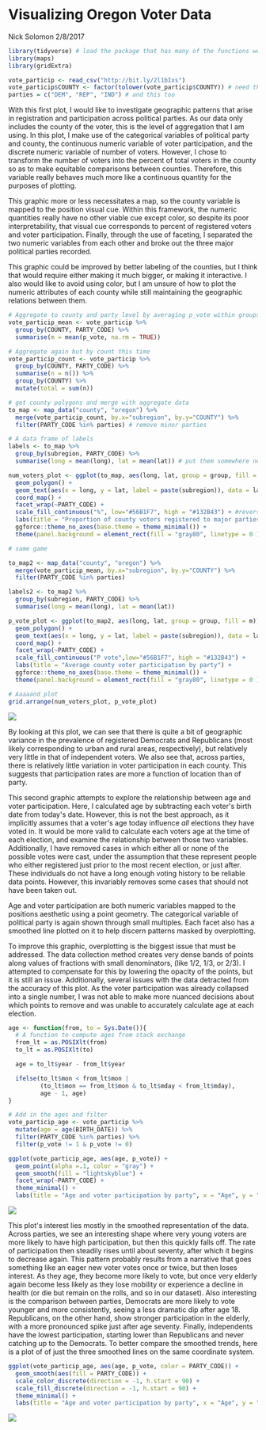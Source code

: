 Visualizing Oregon Voter Data
================
Nick Solomon
2/8/2017

``` r
library(tidyverse) # load the package that has many of the functions we need
library(maps)
library(gridExtra)
```

``` r
vote_particip <- read_csv("http://bit.ly/2l1bIxs")
vote_particip$COUNTY <- factor(tolower(vote_particip$COUNTY)) # need this for later
parties = c("DEM", "REP", "IND") # and this too
```

With this first plot, I would like to investigate geographic patterns that arise in registration and participation across political parties. As our data only includes the county of the voter, this is the level of aggregation that I am using. In this plot, I make use of the categorical variables of political party and county, the continuous numeric variable of voter participation, and the discrete numeric variable of number of voters. However, I chose to transform the number of voters into the percent of total voters in the county so as to make equitable comparisons between counties. Therefore, this variable really behaves much more like a continuous quantity for the purposes of plotting.

This graphic more or less necessitates a map, so the county variable is mapped to the position visual cue. Within this framework, the numeric quantities really have no other viable cue except color, so despite its poor interpretability, that visual cue corresponds to percent of registered voters and voter participation. Finally, through the use of faceting, I separated the two numeric variables from each other and broke out the three major political parties recorded.

This graphic could be improved by better labeling of the counties, but I think that would require either making it much bigger, or making it interactive. I also would like to avoid using color, but I am unsure of how to plot the numeric attributes of each county while still maintaining the geographic relations between them.

``` r
# Aggregate to county and party level by averaging p_vote within groups 
vote_particip_mean <- vote_particip %>% 
  group_by(COUNTY, PARTY_CODE) %>% 
  summarise(m = mean(p_vote, na.rm = TRUE))

# Aggregate again but by count this time
vote_particip_count <- vote_particip %>%
  group_by(COUNTY, PARTY_CODE) %>% 
  summarise(n = n()) %>% 
  group_by(COUNTY) %>% 
  mutate(total = sum(n))
```

``` r
# get county polygons and merge with aggregate data
to_map <- map_data("county", "oregon") %>% 
  merge(vote_particip_count, by.x="subregion", by.y="COUNTY") %>% 
  filter(PARTY_CODE %in% parties) # remove minor parties

# A data frame of labels
labels <- to_map %>% 
  group_by(subregion, PARTY_CODE) %>% 
  summarise(long = mean(long), lat = mean(lat)) # put them somewhere near the center

num_voters_plot <- ggplot(to_map, aes(long, lat, group = group, fill = n/total)) +
  geom_polygon() +
  geom_text(aes(x = long, y = lat, label = paste(subregion)), data = labels, size = 3, inherit.aes = FALSE, check_overlap = TRUE, color = "white") +
  coord_map() +
  facet_wrap(~PARTY_CODE) +
  scale_fill_continuous("%", low="#56B1F7", high = "#132B43") + #reverse color scale
  labs(title = "Proportion of county voters registered to major parties") +
  ggforce::theme_no_axes(base.theme = theme_minimal()) +
  theme(panel.background = element_rect(fill = "gray80", linetype = 0 ))

# same game

to_map2 <- map_data("county", "oregon") %>% 
  merge(vote_particip_mean, by.x="subregion", by.y="COUNTY") %>% 
  filter(PARTY_CODE %in% parties)

labels2 <- to_map2 %>% 
  group_by(subregion, PARTY_CODE) %>% 
  summarise(long = mean(long), lat = mean(lat))

p_vote_plot <- ggplot(to_map2, aes(long, lat, group = group, fill = m)) +
  geom_polygon() +
  geom_text(aes(x = long, y = lat, label = paste(subregion)), data = labels2, inherit.aes = FALSE, size = 3, check_overlap = TRUE, color = "white") +
  coord_map() +
  facet_wrap(~PARTY_CODE) +
  scale_fill_continuous("P vote",low="#56B1F7", high = "#132B43") +
  labs(title = "Average county voter participation by party") + 
  ggforce::theme_no_axes(base.theme = theme_minimal()) +
  theme(panel.background = element_rect(fill = "gray80", linetype = 0 ))

# Aaaaand plot
grid.arrange(num_voters_plot, p_vote_plot)
```

![](hw_0_data_viz_files/figure-markdown_github/maps-1.png)

By looking at this plot, we can see that there is quite a bit of geographic variance in the prevalence of registered Democrats and Republicans (most likely corresponding to urban and rural areas, respectively), but relatively very little in that of independent voters. We also see that, across parties, there is relatively little variation in voter participation in each county. This suggests that participation rates are more a function of location than of party.

This second graphic attempts to explore the relationship between age and voter participation. Here, I calculated age by subtracting each voter's birth date from today's date. However, this is not the best approach, as it implicitly assumes that a voter's age today influence *all* elections they have voted in. It would be more valid to calculate each voters age at the time of each election, and examine the relationship between those two variables. Additionally, I have removed cases in which either all or none of the possible votes were cast, under the assumption that these represent people who either registered just prior to the most recent election, or just after. These individuals do not have a long enough voting history to be reliable data points. However, this invariably removes some cases that should not have been taken out.

Age and voter participation are both numeric variables mapped to the positions aesthetic using a point geometry. The categorical variable of political party is again shown through small multiples. Each facet also has a smoothed line plotted on it to help discern patterns masked by overplotting.

To improve this graphic, overplotting is the biggest issue that must be addressed. The data collection method creates very dense bands of points along values of fractions with small denominators, (like 1/2, 1/3, or 2/3). I attempted to compensate for this by lowering the opacity of the points, but it is still an issue. Additionally, several issues with the data detracted from the accuracy of this plot. As the voter participation was already collapsed into a single number, I was not able to make more nuanced decisions about which points to remove and was unable to accurately calculate age at each election.

``` r
age <- function(from, to = Sys.Date()){
  # A function to compute ages from stack exchange
  from_lt = as.POSIXlt(from)
  to_lt = as.POSIXlt(to)

  age = to_lt$year - from_lt$year

  ifelse(to_lt$mon < from_lt$mon |
         (to_lt$mon == from_lt$mon & to_lt$mday < from_lt$mday),
         age - 1, age) 
}

# Add in the ages and filter
vote_particip_age <- vote_particip %>% 
  mutate(age = age(BIRTH_DATE)) %>%
  filter(PARTY_CODE %in% parties) %>%
  filter(p_vote != 1 & p_vote != 0)
```

``` r
ggplot(vote_particip_age, aes(age, p_vote)) +
  geom_point(alpha =.1, color = "gray") +
  geom_smooth(fill = "lightskyblue") +
  facet_wrap(~PARTY_CODE) +
  theme_minimal() +
  labs(title = "Age and voter participation by party", x = "Age", y = "Voter participation")
```

![](hw_0_data_viz_files/figure-markdown_github/scatter-1.png)

This plot's interest lies mostly in the smoothed representation of the data. Across parties, we see an interesting shape where very young voters are more likely to have high participation, but then this quickly falls off. The rate of participation then steadily rises until about seventy, after which it begins to decrease again. This pattern probably results from a narrative that goes something like an eager new voter votes once or twice, but then loses interest. As they age, they become more likely to vote, but once very elderly again become less likely as they lose mobility or experience a decline in health (or die but remain on the rolls, and so in our dataset). Also interesting is the comparison between parties, Democrats are more likely to vote younger and more consistently, seeing a less dramatic dip after age 18. Republicans, on the other hand, show stronger participation in the elderly, with a more pronounced spike just after age seventy. Finally, independents have the lowest participation, starting lower than Republicans and never catching up to the Democrats. To better compare the smoothed trends, here is a plot of of just the three smoothed lines on the same coordinate system.

``` r
ggplot(vote_particip_age, aes(age, p_vote, color = PARTY_CODE)) +
  geom_smooth(aes(fill = PARTY_CODE)) +
  scale_color_discrete(direction = -1, h.start = 90) +
  scale_fill_discrete(direction = -1, h.start = 90) +
  theme_minimal() +
  labs(title = "Age and voter participation by party", x = "Age", y = "Voter participation", color = "Party", fill = "Party")
```

![](hw_0_data_viz_files/figure-markdown_github/smooths-1.png)
